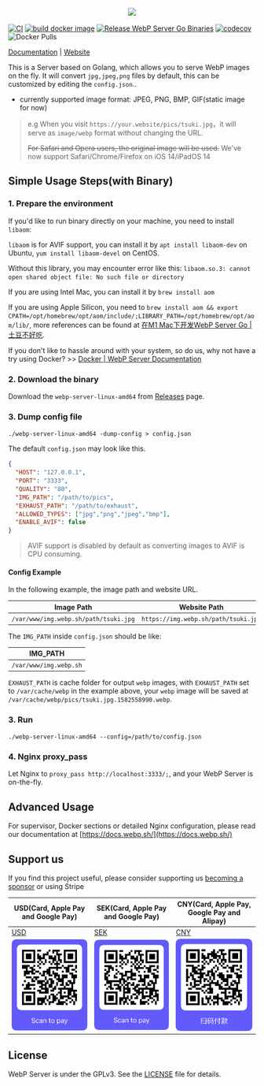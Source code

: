 <p align="center">
	<img src="./pics/webp_server.png"/>
</p>

[![CI](https://github.com/webp-sh/webp_server_go/actions/workflows/CI.yaml/badge.svg)](https://github.com/webp-sh/webp_server_go/actions/workflows/CI.yaml)
[![build docker image](https://github.com/webp-sh/webp_server_go/actions/workflows/release_binary.yaml/badge.svg)](https://github.com/webp-sh/webp_server_go/actions/workflows/release_binary.yaml)
[![Release WebP Server Go Binaries](https://github.com/webp-sh/webp_server_go/actions/workflows/release_docker_image.yaml/badge.svg)](https://github.com/webp-sh/webp_server_go/actions/workflows/release_docker_image.yaml)
[![codecov](https://codecov.io/gh/webp-sh/webp_server_go/branch/master/graph/badge.svg?token=VR3BMZME65)](https://codecov.io/gh/webp-sh/webp_server_go)
![Docker Pulls](https://img.shields.io/docker/pulls/webpsh/webp-server-go?style=plastic)

[Documentation](https://docs.webp.sh/) | [Website](https://webp.sh/)

This is a Server based on Golang, which allows you to serve WebP images on the fly. 
It will convert `jpg,jpeg,png` files by default, this can be customized by editing the `config.json`.. 
* currently supported  image format: JPEG, PNG, BMP, GIF(static image for now)


> e.g When you visit `https://your.website/pics/tsuki.jpg`，it will serve as `image/webp` format without changing the URL.
>
> ~~For Safari and Opera users, the original image will be used.~~ 
> We've now support Safari/Chrome/Firefox on iOS 14/iPadOS 14


## Simple Usage Steps(with Binary)

### 1. Prepare the environment

If you'd like to run binary directly on your machine, you need to install `libaom`:

`libaom` is for AVIF support, you can install it by `apt install libaom-dev` on Ubuntu, `yum install libaom-devel` on CentOS.

Without this library, you may encounter error like this: `libaom.so.3: cannot open shared object file: No such file or directory`

If you are using Intel Mac, you can install it by `brew install aom`

If you are using Apple Silicon, you need to `brew install aom && export CPATH=/opt/homebrew/opt/aom/include/;LIBRARY_PATH=/opt/homebrew/opt/aom/lib/`, more references can be found at [在M1 Mac下开发WebP Server Go | 土豆不好吃](https://dmesg.app/m1-aom.html).

If you don't like to hassle around with your system, so do us, why not have a try using Docker? >> [Docker | WebP Server Documentation](https://docs.webp.sh/usage/docker/)

### 2. Download the binary

Download the `webp-server-linux-amd64` from [Releases](https://github.com/webp-sh/webp_server_go/releases) page.

### 3. Dump config file

```
./webp-server-linux-amd64 -dump-config > config.json
```

The default `config.json` may look like this.
```json
{
  "HOST": "127.0.0.1",
  "PORT": "3333",
  "QUALITY": "80",
  "IMG_PATH": "/path/to/pics",
  "EXHAUST_PATH": "/path/to/exhaust",
  "ALLOWED_TYPES": ["jpg","png","jpeg","bmp"],
  "ENABLE_AVIF": false
}
```
> AVIF support is disabled by default as converting images to AVIF is CPU consuming.

#### Config Example

In the following example, the image path and website URL.

| Image Path                            | Website Path                         |
| ------------------------------------- | ------------------------------------ |
| `/var/www/img.webp.sh/path/tsuki.jpg` | `https://img.webp.sh/path/tsuki.jpg` |

The `IMG_PATH` inside `config.json` should be like:

| IMG_PATH               |
| ---------------------- |
| `/var/www/img.webp.sh` |


`EXHAUST_PATH` is cache folder for output `webp` images, with `EXHAUST_PATH` set to `/var/cache/webp` 
in the example above, your `webp` image will be saved at `/var/cache/webp/pics/tsuki.jpg.1582558990.webp`.

### 3. Run

```
./webp-server-linux-amd64 --config=/path/to/config.json
```

### 4. Nginx proxy_pass

Let Nginx to `proxy_pass http://localhost:3333/;`, and your WebP Server is on-the-fly.

## Advanced Usage

For supervisor, Docker sections or detailed Nginx configuration, please read our documentation at [https://docs.webp.sh/](https://docs.webp.sh/)

## Support us

If you find this project useful, please consider supporting
us [becoming a sponsor](https://github.com/sponsors/webp-sh) or using Stripe

| USD(Card, Apple Pay and Google Pay)              | SEK(Card, Apple Pay and Google Pay)              | CNY(Card, Apple Pay, Google Pay and Alipay)      |
|--------------------------------------------------|--------------------------------------------------|--------------------------------------------------|
| [USD](https://buy.stripe.com/cN203sdZB98RevC3cd) | [SEK](https://buy.stripe.com/bIYbMa9JletbevCaEE) | [CNY](https://buy.stripe.com/dR67vU4p13Ox73a6oq) |
| ![](pics/USD.png)                                | ![](pics/SEK.png)                                | ![](pics/CNY.png)                                |

## License

WebP Server is under the GPLv3. See the [LICENSE](./LICENSE) file for details.

